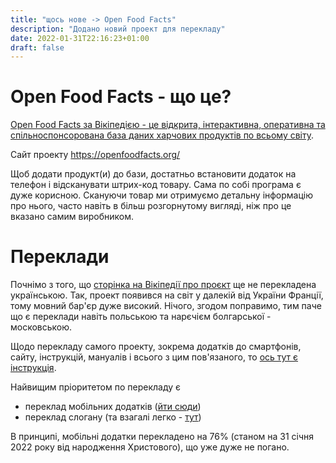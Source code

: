 ```yaml
---
title: "щось нове -> Open Food Facts"
description: "Додано новий проект для перекладу"
date: 2022-01-31T22:16:23+01:00
draft: false
---
```


# Open Food Facts - що це?

[Open Food Facts за Вікіпедією - це відкрита, інтерактивна, оперативна та спільноспонсорована база даних харчових продуктів по всьому світу](https://en.wikipedia.org/wiki/Open_Food_Facts). 

Сайт проекту https://openfoodfacts.org/

Щоб додати продукт(и) до бази, достатньо встановити додаток на телефон і відсканувати штрих-код товару. Сама по собі програма є дуже корисною. Скануючи товар ми отримуємо детальну інформацію про нього, часто навіть в більш розгорнутому вигляді, ніж про це вказано самим виробником.

# Переклади

Почнімо з того, що [сторінка на Вікіпедії про проєкт](https://en.wikipedia.org/wiki/Open_Food_Facts) ще не перекладена українською. Так, проект появився на світ у далекій від України Франції, тому мовний бар'єр дуже високий. Нічого, згодом поправимо, тим паче що є переклади навіть польською та нарєчієм болгарської - московською. 

Щодо перекладу самого проекту, зокрема додатків до смартфонів, сайту, інструкцій, мануалів і всього з цим пов'язаного, то [ось тут є інструкція](https://wiki.openfoodfacts.org/Translations). 

Найвищим пріоритетом по перекладу є

- переклад мобільних додатків ([йти сюди](https://translate.openfoodfacts.org/))
- переклад слогану (та взагалі легко - [тут](https://wiki.openfoodfacts.org/Translations_-_Slogan))

В принципі, мобільні додатки перекладено на 76% (станом на 31 січня 2022 року від народження Христового), що уже дуже не погано. 
